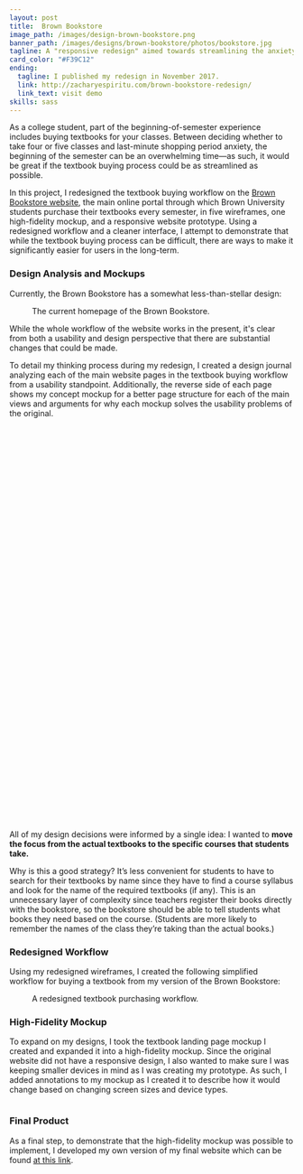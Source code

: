 ```yaml
---
layout: post
title:  Brown Bookstore
image_path: /images/design-brown-bookstore.png
banner_path: /images/designs/brown-bookstore/photos/bookstore.jpg
tagline: A "responsive redesign" aimed towards streamlining the anxiety-filled textbook buying process
card_color: "#F39C12"
ending:
  tagline: I published my redesign in November 2017.
  link: http://zacharyespiritu.com/brown-bookstore-redesign/
  link_text: visit demo
skills: sass
---
```


As a college student, part of the beginning-of-semester experience includes buying textbooks for your classes. Between deciding whether to take four or five classes and last-minute shopping period anxiety, the beginning of the semester can be an overwhelming time—as such, it would be great if the textbook buying process could be as streamlined as possible.

In this project, I redesigned the textbook buying workflow on the [Brown Bookstore website](https://www.brown.edu/campus-life/support/bookstore/), the main online portal through which Brown University students purchase their textbooks every semester, in five wireframes, one high-fidelity mockup, and a responsive website prototype. Using a redesigned workflow and a cleaner interface, I attempt to demonstrate that while the textbook buying process can be difficult, there are ways to make it significantly easier for users in the long-term.

### Design Analysis and Mockups

Currently, the Brown Bookstore has a somewhat less-than-stellar design:

<figure class="lazyload" data-expand="-20">
    <img class="responsive-image lazyload" data-src="/images/designs/brown-bookstore/current.png">
    <figcaption>The current homepage of the Brown Bookstore.</figcaption>
</figure>

While the whole workflow of the website works in the present, it's clear from both a usability and design perspective that there are substantial changes that could be made.

To detail my thinking process during my redesign, I created a design journal analyzing each of the main website pages in the textbook buying workflow from a usability standpoint. Additionally, the reverse side of each page shows my concept mockup for a better page structure for each of the main views and arguments for why each mockup solves the usability problems of the original.

<div data-configid="29943213/56222184" style="width:100%; height:700px; margin-bottom: 15px;" class="issuuembed"></div>

<script type="text/javascript" src="//e.issuu.com/embed.js" async="true"></script>

All of my design decisions were informed by a single idea: I wanted to **move the focus from the actual textbooks to the specific courses that students take.**

Why is this a good strategy? It’s less convenient for students to have to search for their textbooks by name since they have to find a course syllabus and look for the name of the required textbooks (if any). This is an unnecessary layer of complexity since teachers register their books directly with the bookstore, so the bookstore should be able to tell students what books they need based on the course. (Students are more likely to remember the names of the class they’re taking than the actual books.)

### Redesigned Workflow

Using my redesigned wireframes, I created the following simplified workflow for buying a textbook from my version of the Brown Bookstore:

<figure class="banner-grid lazyload" data-expand="-20">
    <img class="lazyload" data-src="/images/designs/brown-bookstore/workflow.png">
    <figcaption>A redesigned textbook purchasing workflow.</figcaption>
</figure>

### High-Fidelity Mockup

To expand on my designs, I took the textbook landing page mockup I created and expanded it into a high-fidelity mockup. Since the original website did not have a responsive design, I also wanted to make sure I was keeping smaller devices in mind as I was creating my prototype. As such, I added annotations to my mockup as I created it to describe how it would change based on changing screen sizes and device types.

<figure class="lazyload" data-expand="-20">
    <img class="lazyload" data-src="/images/designs/brown-bookstore/annotated-mockup.png">
</figure>

### Final Product

As a final step, to demonstrate that the high-fidelity mockup was possible to implement, I developed my own version of my final website which can be found [at this link](http://zacharyespiritu.com/brown-bookstore-redesign/).
